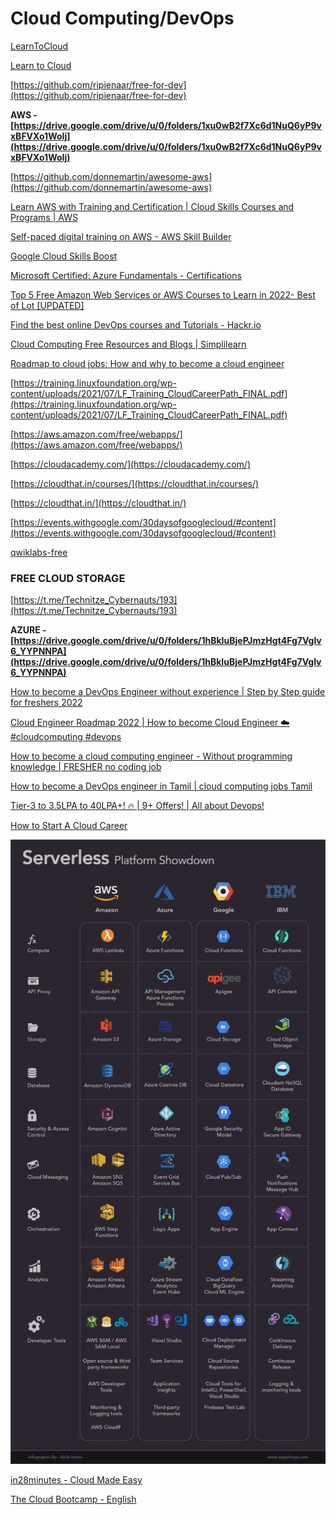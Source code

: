 # Cloud Computing/DevOps

[](https://www.notion.so/genzio/Bootstrapped-Bootcamp-93109433ecba4db9a7bfe7764ef58a68)

[LearnToCloud](https://github.com/learntocloud/)

[Learn to Cloud](https://learntocloud.guide/)

[https://github.com/ripienaar/free-for-dev](https://github.com/ripienaar/free-for-dev)

**AWS - [https://drive.google.com/drive/u/0/folders/1xu0wB2f7Xc6d1NuQ6yP9vxBFVXo1WoIj](https://drive.google.com/drive/u/0/folders/1xu0wB2f7Xc6d1NuQ6yP9vxBFVXo1WoIj)**

[https://github.com/donnemartin/awesome-aws](https://github.com/donnemartin/awesome-aws)

[Learn AWS with Training and Certification | Cloud Skills Courses and Programs | AWS](https://aws.amazon.com/training/)

[Self-paced digital training on AWS - AWS Skill Builder](https://skillbuilder.aws/)

[Google Cloud Skills Boost](https://www.cloudskillsboost.google/)

[Microsoft Certified: Azure Fundamentals - Certifications](https://learn.microsoft.com/en-us/certifications/azure-fundamentals/)

[Top 5 Free Amazon Web Services or AWS Courses to Learn in 2022- Best of Lot [UPDATED]](https://www.java67.com/2018/05/top-5-amazon-web-services-or-aws-courses-to-learn-online.html)

[Find the best online DevOps courses and Tutorials - Hackr.io](https://hackr.io/devops)

[Cloud Computing Free Resources and Blogs | Simplilearn](https://www.simplilearn.com/resources/cloud-computing)

[Roadmap to cloud jobs: How and why to become a cloud engineer](https://www.educative.io/blog/roadmap-to-cloud-engineer-jobs)

[https://training.linuxfoundation.org/wp-content/uploads/2021/07/LF_Training_CloudCareerPath_FINAL.pdf](https://training.linuxfoundation.org/wp-content/uploads/2021/07/LF_Training_CloudCareerPath_FINAL.pdf)

[https://aws.amazon.com/free/webapps/](https://aws.amazon.com/free/webapps/)

[https://cloudacademy.com/](https://cloudacademy.com/)

[https://cloudthat.in/courses/](https://cloudthat.in/courses/)

[https://cloudthat.in/](https://cloudthat.in/)

[https://events.withgoogle.com/30daysofgooglecloud/#content](https://events.withgoogle.com/30daysofgooglecloud/#content)

[qwiklabs-free](https://go.qwiklabs.com/qwiklabs-free)

### **FREE CLOUD STORAGE**

[https://t.me/Technitze_Cybernauts/193](https://t.me/Technitze_Cybernauts/193)

**AZURE - [https://drive.google.com/drive/u/0/folders/1hBkIuBjePJmzHgt4Fg7Vglv6_YYPNNPA](https://drive.google.com/drive/u/0/folders/1hBkIuBjePJmzHgt4Fg7Vglv6_YYPNNPA)**

[](https://www.youtube.com/c/TrainWithShubham)

[How to become a DevOps Engineer without experience | Step by Step guide for freshers 2022](https://youtu.be/yJOcdVGsCi4)

[Cloud Engineer Roadmap 2022 | How to become Cloud Engineer ☁️ #cloudcomputing #devops](https://www.youtube.com/shorts/JShyUFJK0-g)

[How to become a cloud computing engineer - Without programming knowledge | FRESHER no coding job](https://www.youtube.com/watch?v=ooJGolaNfp0)

[How to become a DevOps engineer in Tamil | cloud computing jobs Tamil](https://youtu.be/B7cJmKTLmY8)

[](https://youtu.be/y6EDdU7ZF1o)

[Tier-3 to 3.5LPA to 40LPA+! 🔥 | 9+ Offers! | All about Devops!](https://youtu.be/4DkVDEZDqSE)

[How to Start A Cloud Career](https://youtube.com/playlist?list=PLHc5Pr5atvSMGRfHGbw0PUFS3bVwO6yyP)

![serverless platform showdown.jpg](Cloud%20Computing%20DevOps%20cbd9925595f344808180da7c1dd48e0a/serverless_platform_showdown.jpg)

[](https://www.youtube.com/c/CloudAdvocate)

[in28minutes - Cloud Made Easy](https://www.youtube.com/user/rithustutorials)

[The Cloud Bootcamp - English](https://www.youtube.com/channel/UC88rvEFmJhYZ5JZZeROfskg)

[](https://www.youtube.com/c/priyankavergadia)